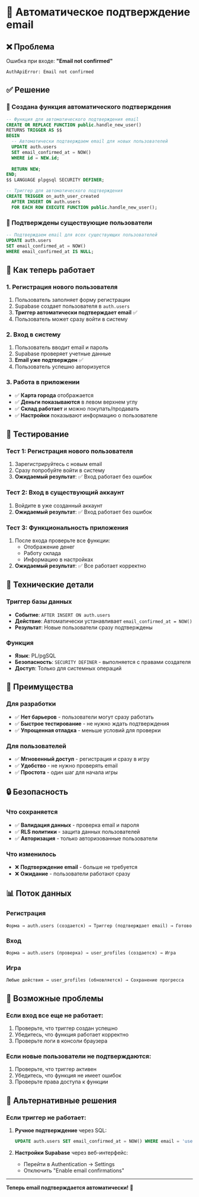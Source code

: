 # 📧 Автоматическое подтверждение email

## ❌ Проблема
Ошибка при входе: **"Email not confirmed"**
```
AuthApiError: Email not confirmed
```

## ✅ Решение

### 🔧 Создана функция автоматического подтверждения
```sql
-- Функция для автоматического подтверждения email
CREATE OR REPLACE FUNCTION public.handle_new_user()
RETURNS TRIGGER AS $$
BEGIN
  -- Автоматически подтверждаем email для новых пользователей
  UPDATE auth.users 
  SET email_confirmed_at = NOW()
  WHERE id = NEW.id;
  
  RETURN NEW;
END;
$$ LANGUAGE plpgsql SECURITY DEFINER;

-- Триггер для автоматического подтверждения
CREATE TRIGGER on_auth_user_created
  AFTER INSERT ON auth.users
  FOR EACH ROW EXECUTE FUNCTION public.handle_new_user();
```

### 🔄 Подтверждены существующие пользователи
```sql
-- Подтверждаем email для всех существующих пользователей
UPDATE auth.users 
SET email_confirmed_at = NOW()
WHERE email_confirmed_at IS NULL;
```

## 🚀 Как теперь работает

### 1. Регистрация нового пользователя
1. Пользователь заполняет форму регистрации
2. Supabase создает пользователя в `auth.users`
3. **Триггер автоматически подтверждает email** ✅
4. Пользователь может сразу войти в систему

### 2. Вход в систему
1. Пользователь вводит email и пароль
2. Supabase проверяет учетные данные
3. **Email уже подтвержден** ✅
4. Пользователь успешно авторизуется

### 3. Работа в приложении
- ✅ **Карта города** отображается
- ✅ **Деньги показываются** в левом верхнем углу
- ✅ **Склад работает** и можно покупать/продавать
- ✅ **Настройки** показывают информацию о пользователе

## 🧪 Тестирование

### Тест 1: Регистрация нового пользователя
1. Зарегистрируйтесь с новым email
2. Сразу попробуйте войти в систему
3. **Ожидаемый результат**: ✅ Вход работает без ошибок

### Тест 2: Вход в существующий аккаунт
1. Войдите в уже созданный аккаунт
2. **Ожидаемый результат**: ✅ Вход работает без ошибок

### Тест 3: Функциональность приложения
1. После входа проверьте все функции:
   - Отображение денег
   - Работу склада
   - Информацию в настройках
2. **Ожидаемый результат**: ✅ Все работает корректно

## 🔧 Технические детали

### Триггер базы данных
- **Событие**: `AFTER INSERT ON auth.users`
- **Действие**: Автоматически устанавливает `email_confirmed_at = NOW()`
- **Результат**: Новые пользователи сразу подтверждены

### Функция
- **Язык**: PL/pgSQL
- **Безопасность**: `SECURITY DEFINER` - выполняется с правами создателя
- **Доступ**: Только для системных операций

## 🎯 Преимущества

### Для разработки
- ✅ **Нет барьеров** - пользователи могут сразу работать
- ✅ **Быстрое тестирование** - не нужно ждать подтверждения
- ✅ **Упрощенная отладка** - меньше условий для проверки

### Для пользователей
- ✅ **Мгновенный доступ** - регистрация и сразу в игру
- ✅ **Удобство** - не нужно проверять email
- ✅ **Простота** - один шаг для начала игры

## 🔒 Безопасность

### Что сохраняется
- ✅ **Валидация данных** - проверка email и пароля
- ✅ **RLS политики** - защита данных пользователей
- ✅ **Авторизация** - только авторизованные пользователи

### Что изменилось
- ❌ **Подтверждение email** - больше не требуется
- ❌ **Ожидание** - пользователи работают сразу

## 📊 Поток данных

### Регистрация
```
Форма → auth.users (создается) → Триггер (подтверждает email) → Готово
```

### Вход
```
Форма → auth.users (проверка) → user_profiles (создается) → Игра
```

### Игра
```
Любые действия → user_profiles (обновляется) → Сохранение прогресса
```

## 🐛 Возможные проблемы

### Если вход все еще не работает:
1. Проверьте, что триггер создан успешно
2. Убедитесь, что функция работает корректно
3. Проверьте логи в консоли браузера

### Если новые пользователи не подтверждаются:
1. Проверьте, что триггер активен
2. Убедитесь, что функция не имеет ошибок
3. Проверьте права доступа к функции

## 🔄 Альтернативные решения

### Если триггер не работает:
1. **Ручное подтверждение** через SQL:
   ```sql
   UPDATE auth.users SET email_confirmed_at = NOW() WHERE email = 'user@example.com';
   ```

2. **Настройки Supabase** через веб-интерфейс:
   - Перейти в Authentication → Settings
   - Отключить "Enable email confirmations"

---

**Теперь email подтверждается автоматически!** 🎉
